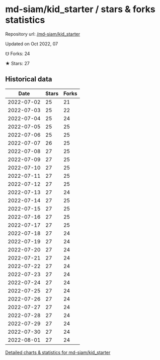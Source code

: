 # md-siam/kid_starter / stars & forks statistics

Repository url: [/md-siam/kid_starter](https://github.com/md-siam/kid_starter)

Updated on Oct 2022, 07

☋ Forks: 24

★ Stars: 27

## Historical data
| Date | Stars | Forks |
|------|-------|-------|
| 2022-07-02 | 25 | 21 | 
| 2022-07-03 | 25 | 22 | 
| 2022-07-04 | 25 | 24 | 
| 2022-07-05 | 25 | 25 | 
| 2022-07-06 | 25 | 25 | 
| 2022-07-07 | 26 | 25 | 
| 2022-07-08 | 27 | 25 | 
| 2022-07-09 | 27 | 25 | 
| 2022-07-10 | 27 | 25 | 
| 2022-07-11 | 27 | 25 | 
| 2022-07-12 | 27 | 25 | 
| 2022-07-13 | 27 | 24 | 
| 2022-07-14 | 27 | 25 | 
| 2022-07-15 | 27 | 25 | 
| 2022-07-16 | 27 | 25 | 
| 2022-07-17 | 27 | 25 | 
| 2022-07-18 | 27 | 24 | 
| 2022-07-19 | 27 | 24 | 
| 2022-07-20 | 27 | 24 | 
| 2022-07-21 | 27 | 24 | 
| 2022-07-22 | 27 | 24 | 
| 2022-07-23 | 27 | 24 | 
| 2022-07-24 | 27 | 24 | 
| 2022-07-25 | 27 | 24 | 
| 2022-07-26 | 27 | 24 | 
| 2022-07-27 | 27 | 24 | 
| 2022-07-28 | 27 | 24 | 
| 2022-07-29 | 27 | 24 | 
| 2022-07-30 | 27 | 24 | 
| 2022-08-01 | 27 | 24 | 


[Detailed charts & statistics for md-siam/kid_starter](https://reviewgithub.com/rep/md-siam/kid_starter)
